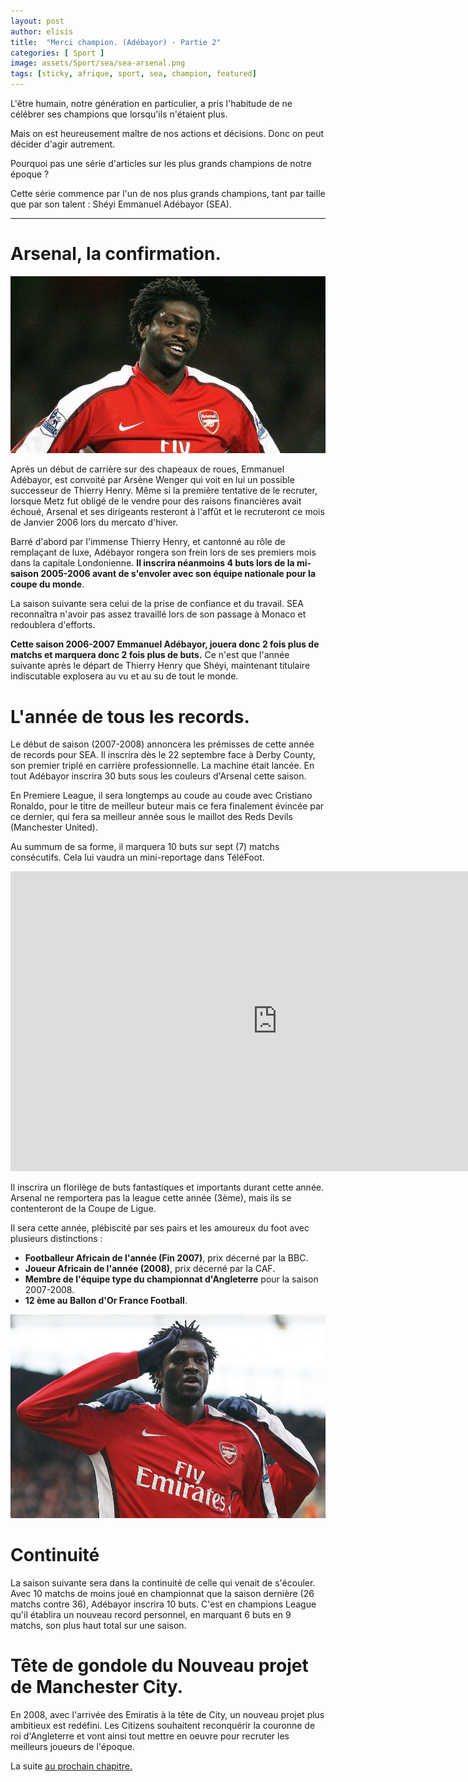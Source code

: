 ```yaml
---
layout: post
author: elisis
title:  "Merci champion. (Adébayor) - Partie 2"
categories: [ Sport ]
image: assets/Sport/sea/sea-arsenal.png
tags: [sticky, afrique, sport, sea, champion, featured]
---
```



L'être humain, notre génération en particulier, a pris l'habitude de ne célébrer ses champions que lorsqu'ils n'étaient plus.

Mais on est heureusement maître de nos actions et décisions. Donc on peut décider d'agir autrement.

Pourquoi pas une série d'articles sur les plus grands champions de notre époque ?

Cette série commence par l'un de nos plus grands champions, tant par taille que par son talent : Shéyi Emmanuel Adébayor (SEA).

--- 

# Arsenal, la confirmation.

![SEA, Arsenal](/assets/Sport/sea/sea-arsenal-2.jpg)

Après un début de carrière sur des chapeaux de roues, Emmanuel Adébayor, est convoité par Arsène Wenger qui voit en lui un possible successeur de Thierry Henry. Même si la première tentative de le recruter, lorsque Metz fut obligé de le vendre pour des raisons financières avait échoué, Arsenal et ses dirigeants resteront à l'affût et le recruteront ce mois de Janvier 2006 lors du mercato d'hiver.

Barré d'abord par l'immense Thierry Henry, et cantonné au rôle de remplaçant de luxe, Adébayor rongera son frein lors de ses premiers mois dans la capitale Londonienne. **Il inscrira néanmoins 4 buts lors de la mi-saison 2005-2006 avant de s'envoler avec son équipe nationale pour la coupe du monde**.

La saison suivante sera celui de la prise de confiance et du travail. SEA reconnaîtra n'avoir pas assez travaillé lors de son passage à Monaco et redoublera d'efforts. 

**Cette saison 2006-2007 Emmanuel Adébayor, jouera donc 2 fois plus de matchs et marquera donc 2 fois plus de buts.**
Ce n'est que l'année suivante après le départ de Thierry Henry que Shéyi, maintenant titulaire indiscutable explosera au vu et au su de tout le monde.

# L'année de tous les records.

Le début de saison (2007-2008) annoncera les prémisses de cette année de records pour SEA. Il inscrira dès le 22 septembre face à Derby County, son premier triplé en carrière professionnelle. La machine était lancée. En tout Adébayor inscrira 30 buts sous les couleurs d'Arsenal cette saison. 

En Premiere League, il sera longtemps au coude au coude avec Cristiano Ronaldo, pour le titre de meilleur buteur mais ce fera finalement évincée par ce dernier, qui fera sa meilleur année sous le maillot des Reds Devils (Manchester United).

Au summum de sa forme, il marquera 10 buts sur sept (7) matchs consécutifs. Cela lui vaudra un mini-reportage dans TéléFoot.

<iframe width="853" height="480" src="https://www.youtube.com/embed/pzvdsJf_88U" frameborder="0" allow="accelerometer; autoplay; encrypted-media; gyroscope; picture-in-picture" allowfullscreen></iframe>

Il inscrira un florilège de buts fantastiques et importants durant cette année. Arsenal ne remportera pas la league cette année (3ème), mais ils se contenteront de la Coupe de Ligue. 

Il sera cette année, plébiscité par ses pairs et les amoureux du foot avec plusieurs distinctions :
* **Footballeur Africain de l'année (Fin 2007)**, prix décerné par la BBC.
* **Joueur Africain de l'année (2008)**, prix décerné par la CAF.
* **Membre de l'équipe type du championnat d'Angleterre** pour la saison 2007-2008.
* **12 ème au Ballon d'Or France Football**.

![SEA, celebrating goal.](/assets/Sport/sea/sea-arsenal-3.jpg)


# Continuité

La saison suivante sera dans la continuité de celle qui venait de s'écouler. Avec 10 matchs de moins joué en championnat que la saison dernière (26 matchs contre 36), Adébayor inscrira 10 buts. C'est en champions League qu'il établira un nouveau record personnel, en marquant 6 buts en 9 matchs, son plus haut total sur une saison.

# Tête de gondole du Nouveau projet de Manchester City.

En 2008, avec l'arrivée des Emiratis à la tête de City, un nouveau projet plus ambitieux est redéfini. Les Citizens souhaitent reconquérir la couronne de roi d'Angleterre et vont ainsi tout mettre en oeuvre pour recruter les meilleurs joueurs de l'époque.

La suite [au prochain chapitre.](/tags.html#sea)

